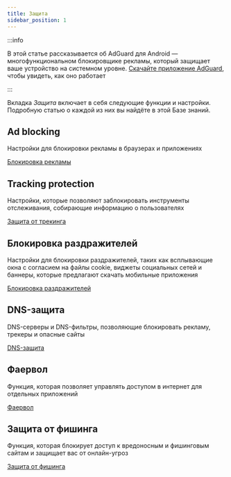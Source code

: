 ```yaml
---
title: Защита
sidebar_position: 1
---
```


:::info

В этой статье рассказывается об AdGuard для Android — многофункциональном блокировщике рекламы, который защищает ваше устройство на системном уровне. [Скачайте приложение AdGuard](https://agrd.io/download-kb-adblock), чтобы увидеть, как оно работает

:::

Вкладка _Защита_ включает в себя следующие функции и настройки. Подробную статью о каждой из них вы найдёте в этой Базе знаний.

## Ad blocking

Настройки для блокировки рекламы в браузерах и приложениях

[Блокировка рекламы](/adguard-for-android/features/protection/ad-blocking.md)

## Tracking protection

Настройки, которые позволяют заблокировать инструменты отслеживания, собирающие информацию о пользователях

[Защита от трекинга](/adguard-for-android/features/protection/tracking-protection.md)

## Блокировка раздражителей

Настройки для блокировки раздражителей, таких как всплывающие окна с согласием на файлы cookie, виджеты социальных сетей и баннеры, которые предлагают скачать мобильные приложения

[Блокировка раздражителей](/adguard-for-android/features/protection/annoyance-blocking.md)

## DNS-защита

DNS-серверы и DNS-фильтры, позволяющие блокировать рекламу, трекеры и опасные сайты

[DNS-защита](/adguard-for-android/features/protection/dns-protection.md)

## Фаервол

Функция, которая позволяет управлять доступом в интернет для отдельных приложений

[Фаервол](/adguard-for-android/features/protection/firewall/firewall.md)

## Защита от фишинга

Функция, которая блокирует доступ к вредоносным и фишинговым сайтам и защищает вас от онлайн-угроз

[Защита от фишинга](/adguard-for-android/features/protection/browsing-security.md)
